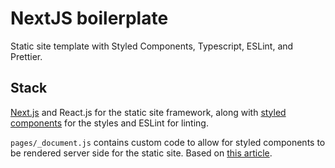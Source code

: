 # NextJS boilerplate
Static site template with Styled Components, Typescript, ESLint, and Prettier.

## Stack
[Next.js](https://nextjs.org/docs/getting-started) and React.js for the static site framework, along with [styled components](https://www.styled-components.com/) for the styles and ESLint for linting.

`pages/_document.js` contains custom code to allow for styled components to be rendered server side for the static site. Based on [this article](https://dev.to/aprietof/nextjs--styled-components-the-really-simple-guide----101c).
